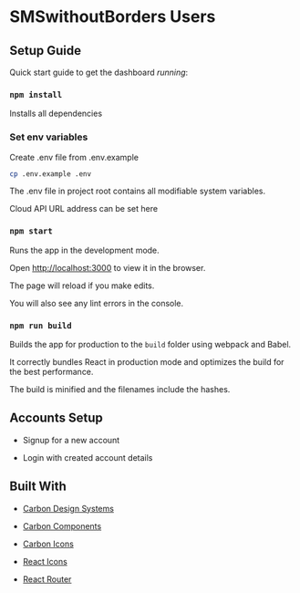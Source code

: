 # **SMSwithoutBorders Users**


## Setup Guide

Quick start guide to get the dashboard *running*:

### `npm install`

Installs all dependencies

### Set env variables

Create .env file from .env.example

```bash
cp .env.example .env
```

The .env file in project root contains all modifiable system variables.

Cloud API URL address can be set here

### `npm start`

Runs the app in the development mode.

Open [http://localhost:3000](http://localhost:3000) to view it in the browser.

The page will reload if you make edits.

You will also see any lint errors in the console.

### `npm run build`

Builds the app for production to the `build` folder using webpack and Babel.

It correctly bundles React in production mode and optimizes the build for the best performance.

The build is minified and the filenames include the hashes.

## Accounts Setup

- Signup for a new account

- Login with created account details

## Built With

- [Carbon Design Systems](https://carbondesignsystems.com)

- [Carbon Components](https://github.com/carbon-design-system/carbon)

- [Carbon Icons](https://github.com/carbon-design-system/carbon-*icons*)

- [React Icons](https://react-icons.github.io)

- [React Router](https://reactrouter.com)






